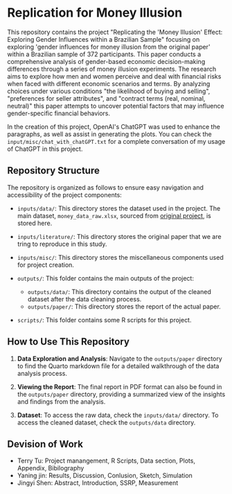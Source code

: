 # Replication for Money Illusion

This repository contains the project "Replicating the 'Money Illusion' Effect: Exploring Gender Influences within a Brazilian Sample" focusing on exploring 'gender influences for money illusion from the original paper' within a Brazilian sample of 372 participants. This paper conducts a comprehensive analysis of gender-based economic decision-making differences through a series of money illusion experiments. The research aims to explore how men and women perceive and deal with financial risks when faced with different economic scenarios and terms. By analyzing choices under various conditions "the likelihood of buying and selling", "preferences for seller attributes", and "contract terms (real, nominal, neutral)" this paper attempts to uncover potential factors that may influence gender-specific financial behaviors.


In the creation of this project, OpenAI's ChatGPT was used to enhance the paragraphs, as well as assist in generating the plots. You can check the `input/misc/chat_with_chatGPT.txt` for a complete conversation of my usage of ChatGPT in this project.

## Repository Structure

The repository is organized as follows to ensure easy navigation and accessibility of the project components:

- `inputs/data/`: This directory stores the dataset used in the project. The main dataset, `money_data_raw.xlsx`, sourced from [original project](https://osf.io/48pqu/), is stored here.
- `inputs/literature/`: This directory stores the original paper that we are tring to reproduce in this study.
- `inputs/misc/`: This directory stores the miscellaneous components used for project creation. 

- `outputs/`: This folder contains the main outputs of the project:
  - `outputs/data/`: This directory contains the output of the cleaned dataset after the data cleaning process.
  - `outputs/paper/`: This directory stores the report of the actual paper. 

- `scripts/`: This folder contains some R scripts for this project. 

## How to Use This Repository

1. **Data Exploration and Analysis**: Navigate to the `outputs/paper` directory to find the Quarto markdown file for a detailed walkthrough of the data analysis process.

2. **Viewing the Report**: The final report in PDF format can also be found in the `outputs/paper` directory, providing a summarized view of the insights and findings from the analysis.

3. **Dataset**: To access the raw data, check the `inputs/data/` directory. To access the cleaned dataset, check the `outputs/data` directory.

## Devision of Work

- Terry Tu: Project manangement, R Scripts, Data section, Plots, Appendix, Bibilography
- Yaning jin: Results, Discussion, Conlusion, Sketch, Simulation
- Jingyi Shen: Abstract, Introduction, SSRP, Measurement
